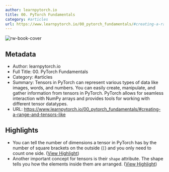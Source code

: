 ```yaml
---
author: learnpytorch.io
title: 00. PyTorch Fundamentals
category: #articles
url: https://www.learnpytorch.io/00_pytorch_fundamentals/#creating-a-range-and-tensors-like
---
```

![rw-book-cover](https://www.learnpytorch.io/assets/images/social/00_pytorch_fundamentals.png)

## Metadata
- Author: learnpytorch.io
- Full Title: 00. PyTorch Fundamentals
- Category: #articles
- Summary: Tensors in PyTorch can represent various types of data like images, words, and numbers. You can easily create, manipulate, and gather information from tensors in PyTorch. PyTorch allows for seamless interaction with NumPy arrays and provides tools for working with different tensor datatypes.
- URL: https://www.learnpytorch.io/00_pytorch_fundamentals/#creating-a-range-and-tensors-like

## Highlights
- You can tell the number of dimensions a tensor in PyTorch has by the number of square brackets on the outside (`[`) and you only need to count one side. ([View Highlight](https://read.readwise.io/read/01j0d3v7zjsc0baf5ma3fagttn))
- Another important concept for tensors is their `shape` attribute. The shape tells you how the elements inside them are arranged. ([View Highlight](https://read.readwise.io/read/01j0d3wd36qa8ftx05f5qnx82r))
